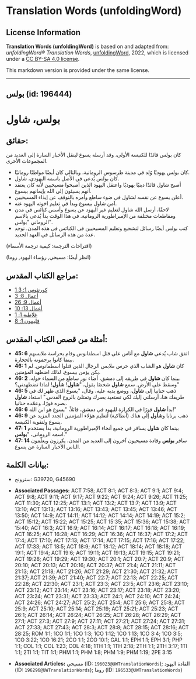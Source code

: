 # Translation Words (unfoldingWord)

## License Information

**Translation Words (unfoldingWord)** is based on and adapted from: _unfoldingWord® Translation Words_, [unfoldingWord](https://unfoldingword.org/utw), 2022, which is licensed under a [CC BY-SA 4.0 license](https://creativecommons.org/licenses/by-sa/4.0/legalcode.en).

This markdown version is provided under the same license.



--------------------------------

## بولس (id: 196444)

بولس، شاول
==========

حقائق:
------

كان بولس قائدًا للكنيسة الأولى، وقد أرسله يسوع لينقل الأخبار السارة إلى العديد من المجموعات الأخرى.

* كان بولس يهوديًا وُلد في مدينة طرسوس الرومانية، وبالتالي كان أيضًا مواطنًا رومانيًا.
* كان بولس يُدعى في الأصل باسمه اليهودي، شاول.
* أصبح شاول قائدًا دينيًا يهوديًا واعتقل اليهود الذين أصبحوا مسيحيين لأنه كان يعتقد أنهم يسيئون إلى الله بإيمانهم بيسوع.
* أعلن يسوع عن نفسه لشاول في ضوء ساطع وأمره بالتوقف عن إيذاء المسيحيين.
* آمن شاول بيسوع وبدأ في تعليم اخوته اليهود عنه.
* لاحقًا، أرسل الله شاول لتعليم غير اليهود عن يسوع وأسس كنائس في مدن ومقاطعات مختلفة من الإمبراطورية الرومانية. في هذا الوقت بدأ يُدعى بالاسم الروماني "بولس".
* كتب بولس أيضًا رسائل لتشجيع وتعليم المسيحيين في الكنائس في هذه المدن. توجد عدة من هذه الرسائل في العهد الجديد.

(اقتراحات الترجمة: كيفية ترجمة الأسماء)

(انظر أيضًا: مسيحي, رؤساء اليهود, روما)

مراجع الكتاب المقدس:
--------------------

* [1 كورنثوس 1: 3](https://ref.ly/1Cor1:3)
* [أعمال 8: 3](https://ref.ly/Acts8:3)
* [أعمال 9: 26](https://ref.ly/Acts9:26)
* [أعمال 13: 10](https://ref.ly/Acts13:10)
* [غلاطية 1: 1](https://ref.ly/Gal1:1)
* [فليمون 1: 8](https://ref.ly/Phlm1:8)

أمثلة من قصص الكتاب المقدس:
---------------------------

* **45: 6** اتفق شاب يُدعى **شاول** مع أناس على قتل اسطفانوس وقام بحراسة ملابسهم بينما كانوا يرجمونه بالحجارة.
* **46: 1** كان **شاول** هو الشاب الذي حرس ملابس الرجال الذين قتلوا اسطفانوس. لم يكن يؤمن بيسوع، لذلك اضطهد المؤمنين.
* **46: 2** بينما كان **شاول** في طريقه إلى دمشق، أضاء نور ساطع من السماء حوله، وسقط على الأرض. سمع **شاول** شخصًا يقول، "**شاول**! **شاول**! لماذا تضطهدني؟"
* **46: 5** ذهب حنانيا إلى **شاول**، ووضع يديه عليه، وقال، "يسوع الذي ظهر لك في طريقك هنا، أرسلني إليك لكي تستعيد بصرك وتمتلئ بالروح القدس." استعاد **شاول** بصره فورًا، وعمّده حنانيا.
* **46: 6** بدأ **شاول** فورًا في الكرازة لليهود في دمشق، قائلاً، "يسوع هو ابن الله!"
* **46: 9** ذهب برنابا و**شاول** إلى هناك (أنطاكية) لتعليم هؤلاء المؤمنين الجدد المزيد عن يسوع ولتقوية الكنيسة.
* **47: 1** بينما كان **شاول** يسافر في جميع أنحاء الإمبراطورية الرومانية، بدأ يستخدم اسمه الروماني، "**بولس**."
* **47: 14** سافر **بولس** وقادة مسيحيون آخرون إلى العديد من المدن، يكرزون ويعلّمون الناس الأخبار السارة عن يسوع.

بيانات الكلمة:
--------------

* سترونج: G39720, G45690

* **Associated Passages:** ACT 7:58; ACT 8:1; ACT 8:3; ACT 9:1; ACT 9:4; ACT 9:8; ACT 9:11; ACT 9:17; ACT 9:22; ACT 9:24; ACT 9:26; ACT 11:25; ACT 11:30; ACT 12:25; ACT 13:1; ACT 13:2; ACT 13:7; ACT 13:9; ACT 13:10; ACT 13:13; ACT 13:16; ACT 13:43; ACT 13:45; ACT 13:46; ACT 13:50; ACT 14:9; ACT 14:11; ACT 14:12; ACT 14:14; ACT 14:19; ACT 15:2; ACT 15:12; ACT 15:22; ACT 15:25; ACT 15:35; ACT 15:36; ACT 15:38; ACT 15:40; ACT 16:3; ACT 16:9; ACT 16:14; ACT 16:17; ACT 16:18; ACT 16:19; ACT 16:25; ACT 16:28; ACT 16:29; ACT 16:36; ACT 16:37; ACT 17:2; ACT 17:4; ACT 17:10; ACT 17:13; ACT 17:14; ACT 17:15; ACT 17:16; ACT 17:22; ACT 17:33; ACT 18:5; ACT 18:9; ACT 18:12; ACT 18:14; ACT 18:18; ACT 19:1; ACT 19:4; ACT 19:6; ACT 19:11; ACT 19:13; ACT 19:15; ACT 19:21; ACT 19:26; ACT 19:29; ACT 19:30; ACT 20:1; ACT 20:7; ACT 20:9; ACT 20:10; ACT 20:13; ACT 20:16; ACT 20:37; ACT 21:4; ACT 21:11; ACT 21:13; ACT 21:18; ACT 21:26; ACT 21:29; ACT 21:30; ACT 21:32; ACT 21:37; ACT 21:39; ACT 21:40; ACT 22:7; ACT 22:13; ACT 22:25; ACT 22:28; ACT 22:30; ACT 23:1; ACT 23:3; ACT 23:5; ACT 23:6; ACT 23:10; ACT 23:12; ACT 23:14; ACT 23:16; ACT 23:17; ACT 23:18; ACT 23:20; ACT 23:24; ACT 23:31; ACT 23:33; ACT 24:1; ACT 24:10; ACT 24:24; ACT 24:26; ACT 24:27; ACT 25:2; ACT 25:4; ACT 25:6; ACT 25:8; ACT 25:9; ACT 25:10; ACT 25:14; ACT 25:19; ACT 25:21; ACT 25:23; ACT 26:1; ACT 26:14; ACT 26:24; ACT 26:25; ACT 26:28; ACT 26:29; ACT 27:1; ACT 27:3; ACT 27:9; ACT 27:11; ACT 27:21; ACT 27:24; ACT 27:31; ACT 27:33; ACT 27:43; ACT 28:3; ACT 28:8; ACT 28:15; ACT 28:16; ACT 28:25; ROM 1:1; 1CO 1:1; 1CO 1:3; 1CO 1:12; 1CO 1:13; 1CO 3:4; 1CO 3:5; 1CO 3:22; 1CO 16:21; 2CO 1:1; 2CO 10:1; GAL 1:1; EPH 1:1; EPH 3:1; PHP 1:1; COL 1:1; COL 1:23; COL 4:18; 1TH 1:1; 1TH 2:18; 2TH 1:1; 2TH 3:17; 1TI 1:1; 2TI 1:1; TIT 1:1; PHM 1:1; PHM 1:8; PHM 1:9; PHM 1:19; 2PE 3:15
* **Associated Articles:** مسيحي (ID: `196023@UWTranslationWords`); القادة اليهود (ID: `196296@UWTranslationWords`); روما (ID: `196533@UWTranslationWords`)

